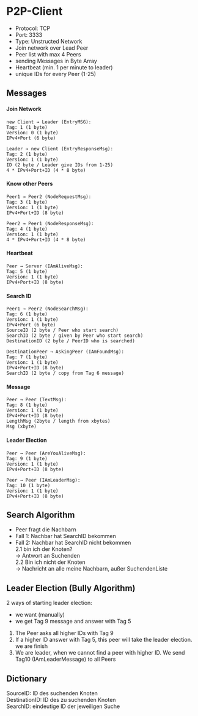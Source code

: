 # P2P-Client

- Protocol: TCP
- Port: 3333
- Type: Unstructed Network
- Join network over Lead Peer
- Peer list with max 4 Peers
- sending Messages in Byte Array
- Heartbeat (min. 1 per minute to leader)
- unique IDs for every Peer (1-25)

## Messages

#### Join Network
```
new Client → Leader (EntryMSG):    
Tag: 1 (1 byte)  
Version: 0 (1 byte)  
IPv4+Port (6 byte)  
```
```
Leader → new Client (EntryResponseMsg):   
Tag: 2 (1 byte)  
Version: 1 (1 byte)  
ID (2 byte / Leader give IDs from 1-25)  
4 * IPv4+Port+ID (4 * 8 byte)  
```
#### Know other Peers
```
Peer1 → Peer2 (NodeRequestMsg):  
Tag: 3 (1 byte)  
Version: 1 (1 byte)  
IPv4+Port+ID (8 byte)  
```
```
Peer2 → Peer1 (NodeResponseMsg):  
Tag: 4 (1 byte)  
Version: 1 (1 byte)  
4 * IPv4+Port+ID (4 * 8 byte)  
```
#### Heartbeat
```
Peer → Server (IAmAliveMsg):  
Tag: 5 (1 byte)  
Version: 1 (1 byte)  
IPv4+Port+ID (8 byte)  
```
#### Search ID
```
Peer1 → Peer2 (NodeSearchMsg):  
Tag: 6 (1 byte)  
Version: 1 (1 byte)  
IPv4+Port (6 byte)  
SourceID (2 byte / Peer who start search)  
SearchID (2 byte / given by Peer who start search)  
DestinationID (2 byte / PeerID who is searched)  
```
```
DestinationPeer → AskingPeer (IAmFoundMsg):  
Tag: 7 (1 byte)  
Version: 1 (1 byte)  
IPv4+Port+ID (8 byte)    
SearchID (2 byte / copy from Tag 6 message)  
```
#### Message
```
Peer → Peer (TextMsg):   
Tag: 8 (1 byte)  
Version: 1 (1 byte)  
IPv4+Port+ID (8 byte)  
LengthMsg (2byte / length from xbytes)  
Msg (xbyte)  
```
#### Leader Election
```
Peer → Peer (AreYouAliveMsg):  
Tag: 9 (1 byte)  
Version: 1 (1 byte)  
IPv4+Port+ID (8 byte)  
```
```
Peer → Peer (IAmLeaderMsg):  
Tag: 10 (1 byte)  
Version: 1 (1 byte)  
IPv4+Port+ID (8 byte)  
```

## Search Algorithm 

- Peer fragt die Nachbarn  
- Fall 1: Nachbar hat SearchID bekommen  
- Fall 2: Nachbar hat SearchID nicht bekommen  
2.1 bin ich der Knoten?  
→ Antwort an Suchenden  
2.2 Bin ich nicht der Knoten  
→ Nachricht an alle meine Nachbarn, außer SuchendenListe  

## Leader Election (Bully Algorithm)

2 ways of starting leader election:  
- we want (manually)  
- we get Tag 9 message and answer with Tag 5  

1. The Peer asks all higher IDs with Tag 9  
2. If a higher ID answer with Tag 5, this peer will take the leader election. we are finish  
3. We are leader, when we cannot find a peer with higher ID. We send Tag10 (IAmLeaderMessage) to all Peers  

## Dictionary
SourceID: ID des suchenden Knoten  
DestinationID: ID des zu suchenden Knoten  
SearchID: eindeutige ID der jeweiligen Suche
